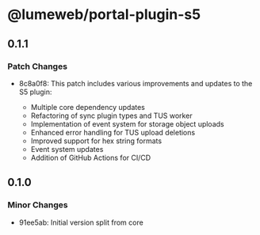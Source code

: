 # @lumeweb/portal-plugin-s5

## 0.1.1

### Patch Changes

- 8c8a0f8: This patch includes various improvements and updates to the S5 plugin:

  - Multiple core dependency updates
  - Refactoring of sync plugin types and TUS worker
  - Implementation of event system for storage object uploads
  - Enhanced error handling for TUS upload deletions
  - Improved support for hex string formats
  - Event system updates
  - Addition of GitHub Actions for CI/CD

## 0.1.0

### Minor Changes

- 91ee5ab: Initial version split from core

